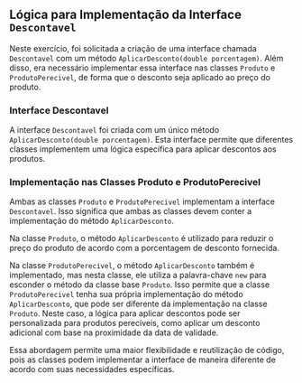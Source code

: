 ## Lógica para Implementação da Interface `Descontavel`

Neste exercício, foi solicitada a criação de uma interface chamada `Descontavel` com um método `AplicarDesconto(double porcentagem)`. Além disso, era necessário implementar essa interface nas classes `Produto` e `ProdutoPerecivel`, de forma que o desconto seja aplicado ao preço do produto.

### Interface Descontavel

A interface `Descontavel` foi criada com um único método `AplicarDesconto(double porcentagem)`. Esta interface permite que diferentes classes implementem uma lógica específica para aplicar descontos aos produtos.

### Implementação nas Classes Produto e ProdutoPerecivel

Ambas as classes `Produto` e `ProdutoPerecivel` implementam a interface `Descontavel`. Isso significa que ambas as classes devem conter a implementação do método `AplicarDesconto`.

Na classe `Produto`, o método `AplicarDesconto` é utilizado para reduzir o preço do produto de acordo com a porcentagem de desconto fornecida.

Na classe `ProdutoPerecivel`, o método `AplicarDesconto` também é implementado, mas nesta classe, ele utiliza a palavra-chave `new` para esconder o método da classe base `Produto`. Isso permite que a classe `ProdutoPerecivel` tenha sua própria implementação do método `AplicarDesconto`, que pode ser diferente da implementação na classe `Produto`. Neste caso, a lógica para aplicar descontos pode ser personalizada para produtos perecíveis, como aplicar um desconto adicional com base na proximidade da data de validade.

Essa abordagem permite uma maior flexibilidade e reutilização de código, pois as classes podem implementar a interface de maneira diferente de acordo com suas necessidades específicas.
